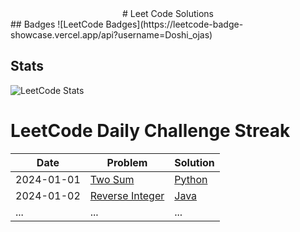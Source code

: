 <div align="center">
# Leet Code Solutions
</div>
## Badges
![LeetCode Badges](https://leetcode-badge-showcase.vercel.app/api?username=Doshi_ojas)

<br/>

## Stats
![LeetCode Stats](https://leetcode.card.workers.dev/Doshi_ojas?theme=default&font=baloo&extension=null)

# LeetCode Daily Challenge Streak

| Date       | Problem                                                  | Solution                                                                           |
|------------|----------------------------------------------------------|------------------------------------------------------------------------------------|
| 2024-01-01 | [Two Sum](link-to-problem)                               | [Python](link-to-solution)                                                         |
| 2024-01-02 | [Reverse Integer](link-to-problem)                        | [Java](link-to-solution)                                                           |
| ...        | ...                                                      | ...                                                                                |

